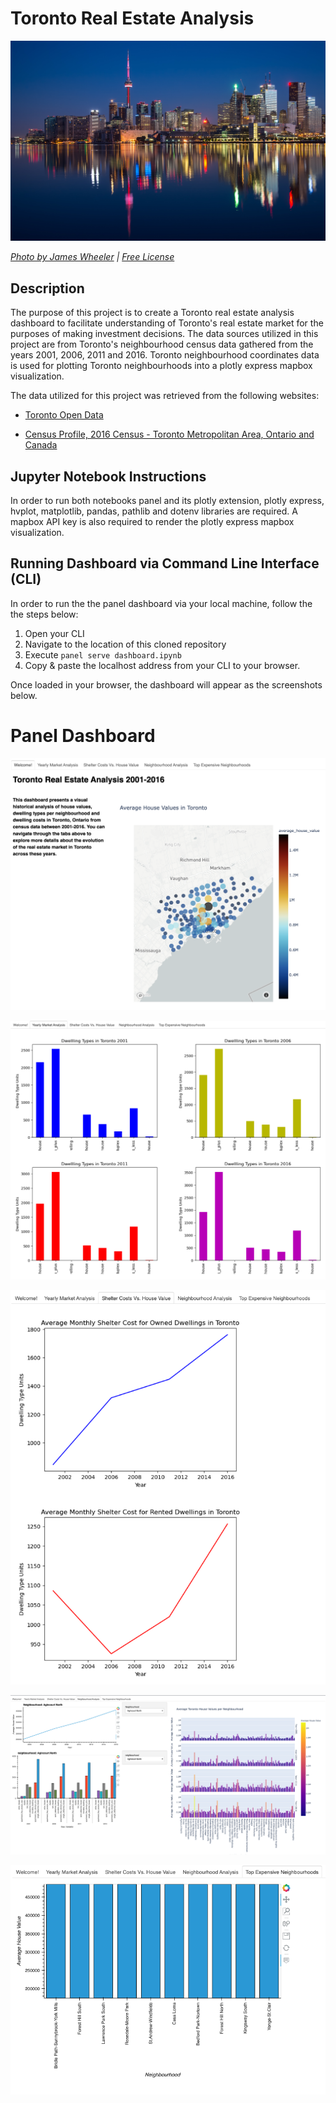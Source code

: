 # Toronto Real Estate Analysis

![Toronto at night](Images/toronto.jpg)

*[Photo by James Wheeler](https://www.pexels.com/@souvenirpixels?utm_content=attributionCopyText&utm_medium=referral&utm_source=pexels) | [Free License](https://www.pexels.com/photo-license/)*

## Description
The purpose of this project is to create a Toronto real estate analysis dashboard to facilitate understanding of Toronto's real estate market for the purposes of making investment decisions. The data sources utilized in this project are from Toronto's neighbourhood census data gathered from the years 2001, 2006, 2011 and 2016. Toronto neighbourhood coordinates data is used for plotting Toronto neighbourhoods into a plotly express mapbox visualization.

The data utilized for this project was retrieved from the following websites:

* [Toronto Open Data](https://open.toronto.ca/)

* [Census Profile, 2016 Census - Toronto Metropolitan Area, Ontario and Canada](https://www12.statcan.gc.ca/census-recensement/2016/dp-pd/prof/details/page.cfm?Lang=E&Geo1=CMACA&Code1=535&Geo2=PR&Code2=01&SearchText=toronto&SearchType=Begins&SearchPR=01&B1=All&TABID=1&type=0)


## Jupyter Notebook Instructions
In order to run both notebooks panel and its plotly extension, plotly express, hvplot, matplotlib, pandas, pathlib and dotenv libraries are required. A mapbox API key is also required to render the plotly express mapbox visualization.

## Running Dashboard via Command Line Interface (CLI)

In order to run the the panel dashboard via your local machine, follow the the steps below:

1. Open your CLI
2. Navigate to the location of this cloned repository
3. Execute `panel serve dashboard.ipynb`
4. Copy & paste the localhost address from your CLI to your browser.

Once loaded in your browser, the dashboard will appear as the screenshots below.

# Panel Dashboard
![mapbox](Images/mapbox.png)

![yearly-market-analysis](Images/yearly-market-analysis.png)

![shelter-costs-vs-house-value](Images/shelter-costs-vs-house-value.png)

![neighbourhood-analysis](Images/neighbourhood-analysis.png)

![top-expensive-neighbourhoods](Images/top-expensive-neighbourhoods.png)

